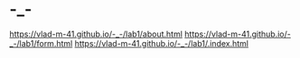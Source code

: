 # -_-
https://vlad-m-41.github.io/-_-/lab1/about.html
https://vlad-m-41.github.io/-_-/lab1/form.html
https://vlad-m-41.github.io/-_-/lab1/.index.html